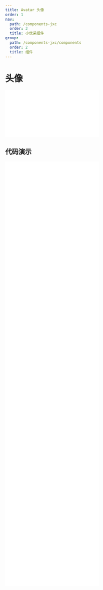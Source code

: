 ```yaml
---
title: Avatar 头像
order: 1
nav:
  path: /components-jxc
  order: 3
  title: 小优采组件
group:
  path: /components-jxc/components
  order: 2
  title: 组件
---
```


# 头像

<div>
<embed src="@docs-common/avatar/index.md"></embed>
</div>
        
## 代码演示

<Row gutter=8>

  <Col span=12>
    
  <div class="code-box"><embed src="@abiz-rc-jxc/avatar/demo/basic-avatar-jxc.md"></embed></div>
          
  <div class="code-box"><embed src="@abiz-rc-jxc/avatar/demo/dynamic-avatar-jxc.md"></embed></div>
          
  <div class="code-box"><embed src="@abiz-rc-jxc/avatar/demo/group-avatar-jxc.md"></embed></div>
          
  <div class="code-box"><embed src="@abiz-rc-jxc/avatar/demo/responsive-avatar-jxc.md"></embed></div>
          
  </Col>
          
  <Col span=12>
    
  <div class="code-box"><embed src="@abiz-rc-jxc/avatar/demo/type-avatar-jxc.md"></embed></div>
          
  <div class="code-box"><embed src="@abiz-rc-jxc/avatar/demo/badge-avatar-jxc.md"></embed></div>
          
  <div class="code-box"><embed src="@abiz-rc-jxc/avatar/demo/toggle-debug-avatar-jxc.md"></embed></div>
          
  <div class="code-box"><embed src="@abiz-rc-jxc/avatar/demo/fallback-avatar-jxc.md"></embed></div>
          
  </Col>
          
</Row>
        
<div><embed src="@docs-common/avatar/index-api.md"></embed><div>
